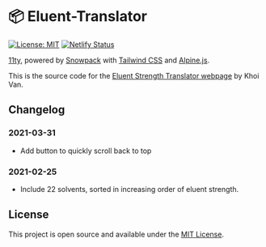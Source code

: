 # 📦 Eluent-Translator

[![License: MIT](https://img.shields.io/badge/License-MIT-blue.svg)](https://opensource.org/licenses/MIT)
[![Netlify Status](https://api.netlify.com/api/v1/badges/b8c8c851-a9c6-4c39-aba1-f6a1a38821dc/deploy-status)](https://app.netlify.com/sites/eluenttranslator/deploys)

[11ty](https://www.11ty.dev/), powered by [Snowpack](https://www.snowpack.dev/)
with [Tailwind CSS](https://tailwindcss.com) and
[Alpine.js](https://github.com/alpinejs/alpine/).

This is the source code for the [Eluent Strength Translator webpage](https://eluenttranslator.netlify.app/) by Khoi Van.

## Changelog

### 2021-03-31

- Add button to quickly scroll back to top

### 2021-02-25

- Include 22 solvents, sorted in increasing order of eluent strength.

## License

This project is open source and available under the [MIT License](LICENSE).
